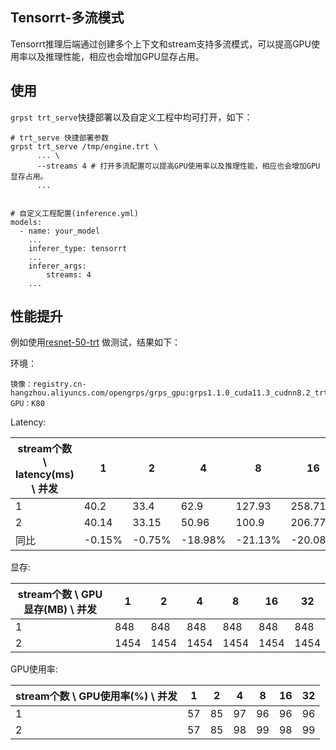 ## Tensorrt-多流模式

Tensorrt推理后端通过创建多个上下文和stream支持多流模式，可以提高GPU使用率以及推理性能，相应也会增加GPU显存占用。

## 使用

```grpst trt_serve```快捷部署以及自定义工程中均可打开，如下：

```
# trt_serve 快捷部署参数
grpst trt_serve /tmp/engine.trt \
      ... \
      --streams 4 # 打开多流配置可以提高GPU使用率以及推理性能，相应也会增加GPU显存占用。
      ...


# 自定义工程配置(inference.yml)
models:
  - name: your_model
    ...
    inferer_type: tensorrt
    ...
	inferer_args:
  		streams: 4
    ...
```

## 性能提升

例如使用[resnet-50-trt](https://github.com/NetEase-Media/grps_examples/tree/master/cpp_examples/resnet-50-trt)
做测试，结果如下：

环境：

```
镜像：registry.cn-hangzhou.aliyuncs.com/opengrps/grps_gpu:grps1.1.0_cuda11.3_cudnn8.2_trt7.2.3_py3.8
GPU：K80
```

Latency:

| stream个数 \ latency(ms) \ 并发 | 1      | 2       | 4        | 8       | 16       | 32      |
|-----------------------------|--------|---------|----------|---------|----------|---------|
| 1                           | 40.2   | 33.4    | 62.9     | 127.93  | 258.71   | 519.57  |
| 2                           | 40.14	 | 33.15	  | 50.96	   | 100.9	  | 206.77	  | 416.78  |
| 同比                          | -0.15% | -0.75%	 | -18.98%	 | -21.13% | -20.08%	 | -19.78% |

显存:

| stream个数 \ GPU显存(MB) \ 并发 | 1     | 2     | 4     | 8     | 16    | 32   |
|---------------------------|-------|-------|-------|-------|-------|------|
| 1                         | 848   | 848   | 848   | 848   | 848   | 848  |
| 2                         | 1454	 | 1454	 | 1454	 | 1454	 | 1454	 | 1454 |

GPU使用率:

| stream个数 \ GPU使用率(%) \ 并发 | 1   | 2   | 4   | 8   | 16  | 32 |
|---------------------------|-----|-----|-----|-----|-----|----|
| 1                         | 57  | 85  | 97  | 96  | 96  | 96 |
| 2                         | 57	 | 85	 | 98	 | 99	 | 98	 | 99 |